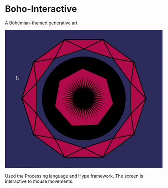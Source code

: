 # Boho-Interactive
A Bohemian-themed generative art

![alt tag](https://github.com/Samihaamin/Boho-Interactive/blob/master/BohoInteractive.gif)

Used the Processing language and Hype framework. The screen is interactive to mouse movements.
